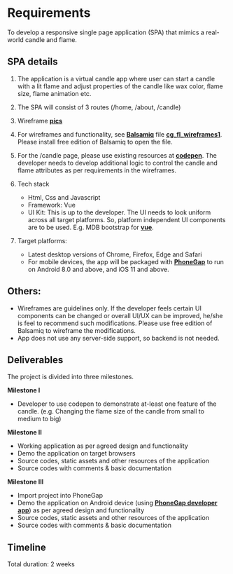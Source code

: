 # Requirements

To develop a responsive single page application (SPA) that mimics a real-world candle and flame.

## SPA details
1.	The application is a virtual candle app where user can start a candle with a lit flame and adjust properties of the candle like wax color, flame size, flame animation etc.

1.	The SPA will consist of 3 routes (/home, /about, /candle)

1.  Wireframe [**pics**](https://github.com/ksivane/cg/blob/master/cg_fl_wireframes1.zip)

1.	For wireframes and functionality, see [**Balsamiq**](https://balsamiq.com/wireframes/desktop/) file [**cg_fl_wireframes1**](https://github.com/ksivane/cg/blob/master/cg_fl_wireframes1.bmpr). Please install free edition of Balsamiq to open the file. 

1.	For the /candle page, please use existing resources at [**codepen**](https://codepen.io/Shorina/pen/VbepBe). The developer needs to develop additional logic to control the candle and flame attributes as per requirements in the wireframes.

1.	Tech stack
    - Html, Css and Javascript
    - Framework: Vue
    - UI Kit: This is up to the developer. The UI needs to look uniform across all target platforms. So, platform independent UI components are to be used. E.g. MDB bootstrap for [**vue**](https://mdbootstrap.com/docs/vue/).
  
1.	Target platforms: 
    - Latest desktop versions of Chrome, Firefox, Edge and Safari
    - For mobile devices, the app will be packaged with [**PhoneGap**](https://phonegap.com/) to run on Android 8.0 and above, and iOS 11 and above.

## Others:
- Wireframes are guidelines only. If the developer feels certain UI components can be changed or overall UI/UX can be improved, he/she is feel to recommend such modifications. Please use free edition of Balsamiq to wireframe the modifications.
- App does not use any server-side support, so backend is not needed.

## Deliverables
The project is divided into three milestones.

**Milestone I**
- Developer to use codepen to demonstrate at-least one feature of the candle. (e.g. Changing the flame size of the candle from small to medium to big)

**Milestone II**
- Working application as per agreed design and functionality
- Demo the application on target browsers
- Source codes, static assets and other resources of the application
- Source codes with comments & basic documentation
    
**Milestone III**
- Import project into PhoneGap
- Demo the application on Android device (using [**PhoneGap developer app**](http://docs.phonegap.com/references/developer-app/)) as per agreed design and functionality
- Source codes, static assets and other resources of the application
- Source codes with comments & basic documentation

## Timeline
Total duration: 2 weeks
